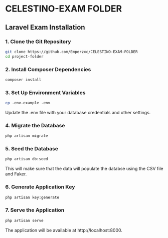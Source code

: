 # CELESTINO-EXAM FOLDER

## Laravel Exam Installation

### 1. Clone the Git Repository

```bash
git clone https://github.com/Emperzxc/CELESTINO-EXAM-FOLDER
cd project-folder
```
### 2. Install Composer Dependencies
```bash
composer install
```
### 3. Set Up Environment Variables
```bash
cp .env.example .env
```
Update the .env file with your database credentials and other settings.
### 4. Migrate the Database
```bash
php artisan migrate
```

### 5. Seed the Database
```bash
php artisan db:seed
```
This will make sure that the data will populate the databse using the CSV file and Faker. 
### 6. Generate Application Key
```bash
php artisan key:generate
```
### 7. Serve the Application
```bash
php artisan serve
```
The application will be available at http://localhost:8000.

